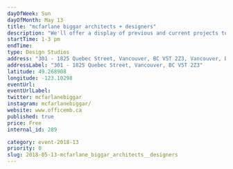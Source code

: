 ```yaml
---
dayOfWeek: Sun
dayOfMonth: May 13
title: "mcfarlane biggar architects + designers"
description: "We'll offer a display of previous and current projects to showcase our design process, along with some icy sweet treats from our Earnest neighbours."
startTime: 1-3 pm
endTime: 
type: Design Studios
address: "301 - 1825 Quebec Street, Vancouver, BC V5T 2Z3, Vancouver, BC, Canada"
addressLabel: "301 - 1825 Quebec Street, Vancouver, BC V5T 2Z3"
latitude: 49.268908
longitude: -123.10298
eventUrl: 
eventUrlLabel: 
twitter: mcfarlanebiggar
instagram: mcfarlanebiggar/
website: www.officemb.ca
published: true
price: Free
internal_id: 289

category: event-2018-13
priority: 0
slug: 2018-05-13-mcfarlane_biggar_architects__designers
---
```

